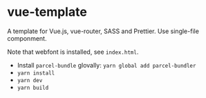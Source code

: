# vue-template

A template for Vue.js, vue-router, SASS and Prettier. Use single-file componment.

Note that webfont is installed, see `index.html`.

 - Install `parcel-bundle` glovally: `yarn global add parcel-bundler`
 - `yarn install`
 - `yarn dev`
 - `yarn build`

